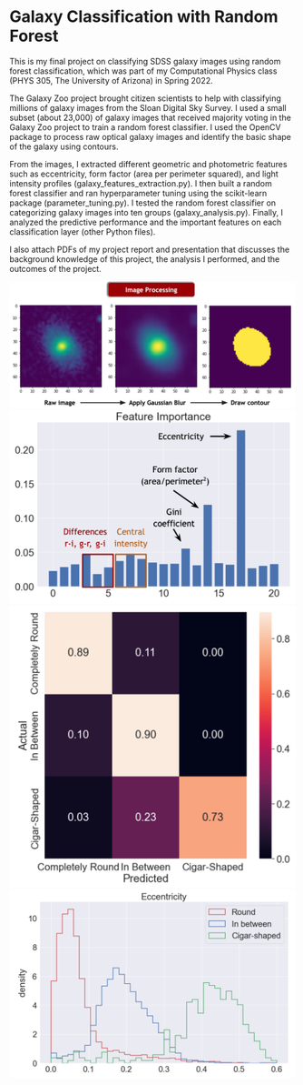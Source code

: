 # Galaxy Classification with Random Forest
This is my final project on classifying SDSS galaxy images using random forest classification, which
was part of my Computational Physics class (PHYS 305, The University of Arizona) in Spring 2022.

The Galaxy Zoo project brought citizen scientists to help with classifying millions of
galaxy images from the Sloan Digital Sky Survey. I used a small subset (about 23,000) of galaxy
images that received majority voting in the Galaxy Zoo project to train a random forest classifier.
I used the OpenCV package to process raw optical galaxy images and identify the basic 
shape of the galaxy using contours. 

From the images, I extracted different geometric and photometric features such as eccentricity, 
form factor (area per perimeter squared), and light intensity profiles (galaxy_features_extraction.py). 
I then built a random forest classifier and ran hyperparameter tuning using the scikit-learn package 
(parameter_tuning.py). I tested the random forest classifier on categorizing galaxy images into ten groups 
(galaxy_analysis.py). Finally, I analyzed the predictive performance and the important features on each 
classification layer (other Python files).

I also attach PDFs of my project report and presentation that discusses the background knowledge of this 
project, the analysis I performed, and the outcomes of the project.

<img src="image_processing.png" width="600"/>
<img src="feature_importance.png" width="600"/>
<img src="confusion_matrix.png" width="600"/>
<img src="eccentricity.png" width="600"/>
